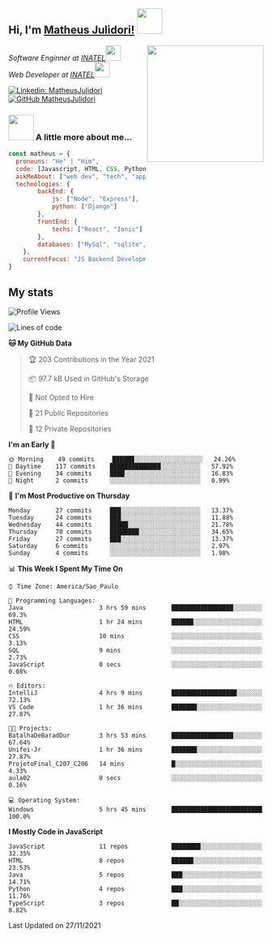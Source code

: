 <h2> Hi, I'm <a href="https://matheusjulidori.github.io" target="_blank">Matheus Julidori!</a> <img src="https://media.giphy.com/media/12oufCB0MyZ1Go/giphy.gif" width="50"></h2>
<img align='right' src="https://media.giphy.com/media/M9gbBd9nbDrOTu1Mqx/giphy.gif" width="230">
<p><em>Software Enginner at <a href="http://www.inatel.br" target="_blank">INATEL</a><img src="https://media.giphy.com/media/fYSnHlufseco8Fh93Z/giphy.gif" width="30"></br>
  Web Developer at <a href="http://www.inatel.br" target="_blank">INATEL</a><img src="https://media.giphy.com/media/WUlplcMpOCEmTGBtBW/giphy.gif" width="30"> 
</em></p>

[![Linkedin: MatheusJulidori](https://img.shields.io/badge/-MatheusJulidori-blue?style=flat-square&logo=Linkedin&logoColor=white&link=https://www.linkedin.com/in/MatheusJulidori/)](https://www.linkedin.com/in/MatheusJulidori/)
[![GitHub MatheusJulidori](https://img.shields.io/github/followers/matheusjulidori?label=follow&style=social)](https://github.com/MatheusJulidori)


### <img src="https://media.giphy.com/media/VgCDAzcKvsR6OM0uWg/giphy.gif" width="50"> A little more about me...  

```javascript
const matheus = {
  pronouns: "He" | "Him",
  code: [Javascript, HTML, CSS, Python, Java, C++, C],
  askMeAbout: ["web dev", "tech", "app dev", "games"],
  technologies: {
        backEnd: {
            js: ["Node", "Express"],
            python: ["Django"]
        },
        frontEnd: {
            techs: ["React", "Ionic"]
        },
        databases: ["MySql", "sqlite","PostgreSQL"],
    },
    currentFocus: "JS Backend Development",
}
```
<h2>My stats</h2>

<!--START_SECTION:waka-->
![Profile Views](http://img.shields.io/badge/Profile%20Views-1-blue)

![Lines of code](https://img.shields.io/badge/From%20Hello%20World%20I%27ve%20Written-502809%20lines%20of%20code-blue)

**🐱 My GitHub Data** 

> 🏆 203 Contributions in the Year 2021
 > 
> 📦 97.7 kB Used in GitHub's Storage 
 > 
> 🚫 Not Opted to Hire
 > 
> 📜 21 Public Repositories 
 > 
> 🔑 12 Private Repositories  
 > 
**I'm an Early 🐤** 

```text
🌞 Morning    49 commits     ██████░░░░░░░░░░░░░░░░░░░   24.26% 
🌆 Daytime    117 commits    ██████████████░░░░░░░░░░░   57.92% 
🌃 Evening    34 commits     ████░░░░░░░░░░░░░░░░░░░░░   16.83% 
🌙 Night      2 commits      ░░░░░░░░░░░░░░░░░░░░░░░░░   0.99%

```
📅 **I'm Most Productive on Thursday** 

```text
Monday       27 commits     ███░░░░░░░░░░░░░░░░░░░░░░   13.37% 
Tuesday      24 commits     ███░░░░░░░░░░░░░░░░░░░░░░   11.88% 
Wednesday    44 commits     █████░░░░░░░░░░░░░░░░░░░░   21.78% 
Thursday     70 commits     ████████░░░░░░░░░░░░░░░░░   34.65% 
Friday       27 commits     ███░░░░░░░░░░░░░░░░░░░░░░   13.37% 
Saturday     6 commits      ░░░░░░░░░░░░░░░░░░░░░░░░░   2.97% 
Sunday       4 commits      ░░░░░░░░░░░░░░░░░░░░░░░░░   1.98%

```


📊 **This Week I Spent My Time On** 

```text
⌚︎ Time Zone: America/Sao_Paulo

💬 Programming Languages: 
Java                     3 hrs 59 mins       █████████████████░░░░░░░░   69.3% 
HTML                     1 hr 24 mins        ██████░░░░░░░░░░░░░░░░░░░   24.59% 
CSS                      10 mins             ░░░░░░░░░░░░░░░░░░░░░░░░░   3.13% 
SQL                      9 mins              ░░░░░░░░░░░░░░░░░░░░░░░░░   2.73% 
JavaScript               0 secs              ░░░░░░░░░░░░░░░░░░░░░░░░░   0.08%

🔥 Editors: 
IntelliJ                 4 hrs 9 mins        ██████████████████░░░░░░░   72.13% 
VS Code                  1 hr 36 mins        ███████░░░░░░░░░░░░░░░░░░   27.87%

🐱‍💻 Projects: 
BatalhaDeBaradDur        3 hrs 53 mins       █████████████████░░░░░░░░   67.64% 
Unifei-Jr                1 hr 36 mins        ███████░░░░░░░░░░░░░░░░░░   27.87% 
ProjetoFinal_C207_C206   14 mins             █░░░░░░░░░░░░░░░░░░░░░░░░   4.33% 
aula02                   0 secs              ░░░░░░░░░░░░░░░░░░░░░░░░░   0.16%

💻 Operating System: 
Windows                  5 hrs 45 mins       █████████████████████████   100.0%

```

**I Mostly Code in JavaScript** 

```text
JavaScript               11 repos            ████████░░░░░░░░░░░░░░░░░   32.35% 
HTML                     8 repos             ██████░░░░░░░░░░░░░░░░░░░   23.53% 
Java                     5 repos             ███░░░░░░░░░░░░░░░░░░░░░░   14.71% 
Python                   4 repos             ███░░░░░░░░░░░░░░░░░░░░░░   11.76% 
TypeScript               3 repos             ██░░░░░░░░░░░░░░░░░░░░░░░   8.82%

```



 Last Updated on 27/11/2021
<!--END_SECTION:waka-->
